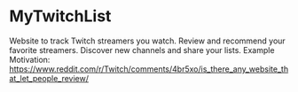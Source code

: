 # MyTwitchList #
Website to track Twitch streamers you watch. Review and recommend your favorite streamers. Discover new channels and share your lists.
Example Motivation: https://www.reddit.com/r/Twitch/comments/4br5xo/is_there_any_website_that_let_people_review/

